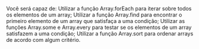 Você será capaz de:
Utilizar a função Array.forEach para iterar sobre todos os elementos de um array;
Utilizar a função Array.find para encontrar o primeiro elemento de um array que satisfaça a uma condição;
Utilizar as funções Array.some e Array.every para testar se os elementos de um array satisfazem a uma condição;
Utilizar a função Array.sort para ordenar arrays de acordo com algum critério.
